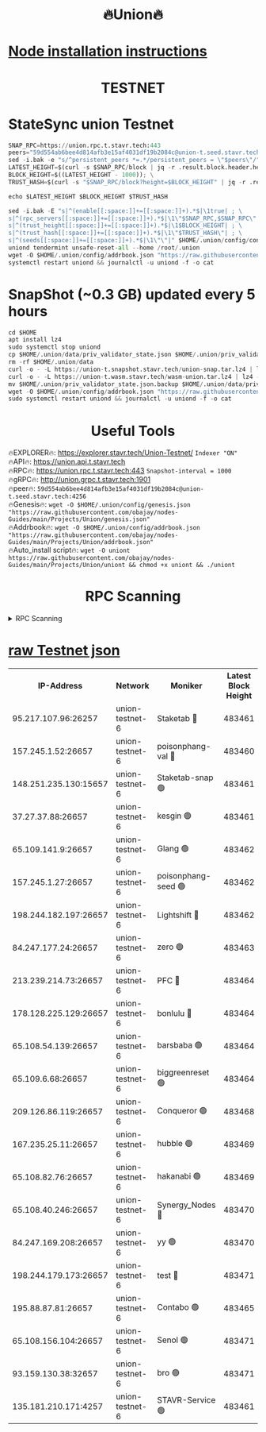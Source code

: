 <h1 align="center"> 🔥Union🔥</h1>

[Node installation instructions](https://github.com/obajay/nodes-Guides/tree/main/Projects/Union)
=

<h1 align="center"> TESTNET</h1>

# StateSync union Testnet
```python
SNAP_RPC=https://union.rpc.t.stavr.tech:443
peers="59d554ab6bee4d814afb3e15af4031df19b2084c@union-t.seed.stavr.tech:4256"
sed -i.bak -e "s/^persistent_peers *=.*/persistent_peers = \"$peers\"/" $HOME/.union/config/config.toml
LATEST_HEIGHT=$(curl -s $SNAP_RPC/block | jq -r .result.block.header.height); \
BLOCK_HEIGHT=$((LATEST_HEIGHT - 1000)); \
TRUST_HASH=$(curl -s "$SNAP_RPC/block?height=$BLOCK_HEIGHT" | jq -r .result.block_id.hash)

echo $LATEST_HEIGHT $BLOCK_HEIGHT $TRUST_HASH

sed -i.bak -E "s|^(enable[[:space:]]+=[[:space:]]+).*$|\1true| ; \
s|^(rpc_servers[[:space:]]+=[[:space:]]+).*$|\1\"$SNAP_RPC,$SNAP_RPC\"| ; \
s|^(trust_height[[:space:]]+=[[:space:]]+).*$|\1$BLOCK_HEIGHT| ; \
s|^(trust_hash[[:space:]]+=[[:space:]]+).*$|\1\"$TRUST_HASH\"| ; \
s|^(seeds[[:space:]]+=[[:space:]]+).*$|\1\"\"|" $HOME/.union/config/config.toml
uniond tendermint unsafe-reset-all --home /root/.union
wget -O $HOME/.union/config/addrbook.json "https://raw.githubusercontent.com/obajay/nodes-Guides/main/Projects/Union/addrbook.json"
systemctl restart uniond && journalctl -u uniond -f -o cat
```
# SnapShot (~0.3 GB) updated every 5 hours
```python
cd $HOME
apt install lz4
sudo systemctl stop uniond
cp $HOME/.union/data/priv_validator_state.json $HOME/.union/priv_validator_state.json.backup
rm -rf $HOME/.union/data
curl -o - -L https://union-t.snapshot.stavr.tech/union-snap.tar.lz4 | lz4 -c -d - | tar -x -C $HOME/.union --strip-components 2
curl -o - -L https://union-t.wasm.stavr.tech/wasm-union.tar.lz4 | lz4 -c -d - | tar -x -C $HOME/.union --strip-components 2
mv $HOME/.union/priv_validator_state.json.backup $HOME/.union/data/priv_validator_state.json
wget -O $HOME/.union/config/addrbook.json "https://raw.githubusercontent.com/obajay/nodes-Guides/main/Projects/Union/addrbook.json"
sudo systemctl restart uniond && journalctl -u uniond -f -o cat
```
 <h1 align="center"> Useful Tools</h1>
 
🔥EXPLORER🔥: https://explorer.stavr.tech/Union-Testnet/        `Indexer "ON"` \
🔥API🔥:      https://union.api.t.stavr.tech \
🔥RPC🔥:      https://union.rpc.t.stavr.tech:443              `Snapshot-interval = 1000` \
🔥gRPC🔥:     http://union.grpc.t.stavr.tech:1901 \
🔥peer🔥:     `59d554ab6bee4d814afb3e15af4031df19b2084c@union-t.seed.stavr.tech:4256` \
🔥Genesis🔥:     `wget -O $HOME/.union/config/genesis.json "https://raw.githubusercontent.com/obajay/nodes-Guides/main/Projects/Union/genesis.json"` \
🔥Addrbook🔥: ```wget -O $HOME/.union/config/addrbook.json "https://raw.githubusercontent.com/obajay/nodes-Guides/main/Projects/Union/addrbook.json"``` \
🔥Auto_install script🔥:  `wget -O uniont https://raw.githubusercontent.com/obajay/nodes-Guides/main/Projects/Union/uniont && chmod +x uniont && ./uniont`

<h1 align="center"> RPC Scanning</h1>

<details>
<summary>RPC Scanning</summary>

<h2 align="center"> We scan nodes in real time every 4 hours. And we provide the final result of RPC endpoints.
We cannot influence the operation of these nodes in any way. </h2>


```python
If Voting Power is higher than 0 --> then the Node is a validator of the network and may be subject to attack and be a potential threat to the chain.
```
```python
We marked such validators with a red symbol
```

</details>

[raw Testnet json](https://rpc-check.uniont.stavr.tech/uniont/rpc-uniont-result.json)
=



<table><tr><th>IP-Address</th><th>Network</th><th>Moniker</th><th>Latest Block Height</th><th>Earliest Block Height</th><th>Catching Up</th><th>Tx Index</th><th>Voting Power</th><th>Scan Time</th></tr><tr><td>95.217.107.96:26257</td><td>union-testnet-6</td><td>Staketab 🔴</td><td>483461</td><td>1</td><td>False</td><td>on</td><td>1000002</td><td>2024-03-17T16:47:04.065202785UTC</td></tr><tr><td>157.245.1.52:26657</td><td>union-testnet-6</td><td>poisonphang-val 🔴</td><td>483460</td><td>1</td><td>False</td><td>on</td><td>1000000</td><td>2024-03-17T16:47:04.712039096UTC</td></tr><tr><td>148.251.235.130:15657</td><td>union-testnet-6</td><td>Staketab-snap 🟢</td><td>483461</td><td>1</td><td>False</td><td>on</td><td>0</td><td>2024-03-17T16:47:05.322405913UTC</td></tr><tr><td>37.27.37.88:26657</td><td>union-testnet-6</td><td>kesgin 🟢</td><td>483461</td><td>1</td><td>False</td><td>on</td><td>0</td><td>2024-03-17T16:47:05.664609624UTC</td></tr><tr><td>65.109.141.9:26657</td><td>union-testnet-6</td><td>Glang 🟢</td><td>483462</td><td>1</td><td>False</td><td>on</td><td>0</td><td>2024-03-17T16:47:10.095072101UTC</td></tr><tr><td>157.245.1.27:26657</td><td>union-testnet-6</td><td>poisonphang-seed 🟢</td><td>483462</td><td>1</td><td>False</td><td>on</td><td>0</td><td>2024-03-17T16:47:11.048325689UTC</td></tr><tr><td>198.244.182.197:26657</td><td>union-testnet-6</td><td>Lightshift 🔴</td><td>483462</td><td>1</td><td>False</td><td>on</td><td>1000000</td><td>2024-03-17T16:47:13.432143106UTC</td></tr><tr><td>84.247.177.24:26657</td><td>union-testnet-6</td><td>zero 🟢</td><td>483463</td><td>1</td><td>False</td><td>on</td><td>0</td><td>2024-03-17T16:47:18.157045087UTC</td></tr><tr><td>213.239.214.73:26657</td><td>union-testnet-6</td><td>PFC 🔴</td><td>483464</td><td>1</td><td>False</td><td>on</td><td>1000001</td><td>2024-03-17T16:47:22.477963638UTC</td></tr><tr><td>178.128.225.129:26657</td><td>union-testnet-6</td><td>bonlulu 🔴</td><td>483464</td><td>1</td><td>False</td><td>on</td><td>1000000</td><td>2024-03-17T16:47:23.156700039UTC</td></tr><tr><td>65.108.54.139:26657</td><td>union-testnet-6</td><td>barsbaba 🟢</td><td>483464</td><td>1</td><td>False</td><td>on</td><td>0</td><td>2024-03-17T16:47:23.533907731UTC</td></tr><tr><td>65.109.6.68:26657</td><td>union-testnet-6</td><td>biggreenreset 🟢</td><td>483464</td><td>1</td><td>False</td><td>on</td><td>0</td><td>2024-03-17T16:47:25.917509166UTC</td></tr><tr><td>209.126.86.119:26657</td><td>union-testnet-6</td><td>Conqueror 🟢</td><td>483468</td><td>1</td><td>False</td><td>on</td><td>0</td><td>2024-03-17T16:47:47.443138781UTC</td></tr><tr><td>167.235.25.11:26657</td><td>union-testnet-6</td><td>hubble 🟢</td><td>483469</td><td>1</td><td>False</td><td>on</td><td>0</td><td>2024-03-17T16:47:53.871407684UTC</td></tr><tr><td>65.108.82.76:26657</td><td>union-testnet-6</td><td>hakanabi 🟢</td><td>483469</td><td>1</td><td>False</td><td>on</td><td>0</td><td>2024-03-17T16:47:54.276171738UTC</td></tr><tr><td>65.108.40.246:26657</td><td>union-testnet-6</td><td>Synergy_Nodes 🔴</td><td>483470</td><td>1</td><td>False</td><td>on</td><td>1000001</td><td>2024-03-17T16:48:00.742432566UTC</td></tr><tr><td>84.247.169.208:26657</td><td>union-testnet-6</td><td>yy 🟢</td><td>483470</td><td>1</td><td>False</td><td>on</td><td>0</td><td>2024-03-17T16:48:01.104688457UTC</td></tr><tr><td>198.244.179.173:26657</td><td>union-testnet-6</td><td>test 🔴</td><td>483471</td><td>1</td><td>False</td><td>on</td><td>1000001</td><td>2024-03-17T16:48:03.447403599UTC</td></tr><tr><td>195.88.87.81:26657</td><td>union-testnet-6</td><td>Contabo 🟢</td><td>483465</td><td>1</td><td>False</td><td>on</td><td>0</td><td>2024-03-17T16:48:04.224377412UTC</td></tr><tr><td>65.108.156.104:26657</td><td>union-testnet-6</td><td>Senol 🟢</td><td>483471</td><td>1</td><td>False</td><td>on</td><td>0</td><td>2024-03-17T16:48:04.587281565UTC</td></tr><tr><td>93.159.130.38:32657</td><td>union-testnet-6</td><td>bro 🟢</td><td>483471</td><td>1</td><td>False</td><td>on</td><td>0</td><td>2024-03-17T16:48:04.950769382UTC</td></tr><tr><td>135.181.210.171:4257</td><td>union-testnet-6</td><td>STAVR-Service 🟢</td><td>483461</td><td>481001</td><td>False</td><td>on</td><td>0</td><td>2024-03-17T16:47:05.052396211UTC</td></tr></table>
